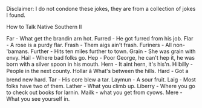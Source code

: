 Disclaimer: I do not condone these jokes, they are from a collection of jokes I found.

How to Talk Native Southern II

Far - What get the brandin arn hot.
Furred - He got furred from his job.
Flar - A rose is a purdy flar.
Frash - Them aigs ain't frash.
Furiners - All non-'bamans.
Further - Hits ten miles further to town.
Grain - She was grain with envy.
Hail - Where bad folks go.
Hep - Poor George, he can't hep it, he was born with a silver spoon in his mouth.
Hern - It aint hern, it's his'n.
Hilbilly - People in the next county.
Hollar â What's between the hills.
Hard - Got a brend new hard.
Tar - His core blew a tar.
Laymun - A sour fruit.
Laig - Most folks have two of them.
Lather - What you climb up.
Liberry - Where you go to check out books for larnin. 
Mailk - what you get from cyows.
Mere - What you see yourself in.

